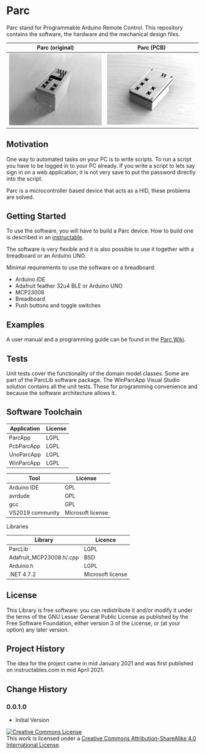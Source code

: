 # Parc
Parc stand for Programmable Arduino Remote Control. This repository contains the software, the hardware and the mechanical design files.

| Parc (original)        | Parc (PCB)                    |
| ---------------------- | ----------------------------- |
| ![Parc](./parc-bw.JPG) | ![PCB Parc](./pcbparc-bw.jpg) |



## Motivation

One way to automated tasks on your PC is to write scripts. To run a script you have to be logged in to your PC already. If you write a script to lets say  sign in on a web application, it is not very save to put the password directly into the script.

Parc is a microcontroller based device that acts as a HID, these problems are solved.



## Getting Started

To use the software, you will have to build a Parc device. How to build one is described in an [instructable](https://www.instructables.com/Programmable-Arduino-Remote-Control/).

The software is very flexible and it is also possible to use it together with a breadboard or an Arduino UNO.

Minimal requirements to use the software on a breadboard:

- Arduino IDE
- Adafruit feather 32u4 BLE or Arduino UNO
- MCP23008
- Breadboard
- Push buttons and toggle switches



## Examples

A user manual and a programming guide can be found in the [Parc Wiki](https://github.com/mrstefangrimm/Parc/wiki).



## Tests

Unit tests cover the functionality of the domain model classes. Some are part of the ParcLib software package. The WinParcApp Visual Studio solution contains all the unit tests. These for programming convenience and because the software architecture allows it.



## Software Toolchain

| Application | License |
| ----------- | ------- |
| ParcApp     | LGPL    |
| PcbParcApp  | LGPL    |
| UnoParcApp  | LGPL    |
| WinParcApp  | LGPL    |

| Tool             | License           |
| ---------------- | ----------------- |
| Arduino IDE      | GPL               |
| avrdude          | GPL               |
| gcc              | GPL               |
| VS2019 community | Microsoft license |

Libraries

| Library                  | Licence           |
| ------------------------ | ----------------- |
| ParcLib                  | LGPL              |
| Adafruit_MCP23008.h/.cpp | BSD               |
| Arduino.h                | LGPL              |
| .NET 4.7.2               | Microsoft license |



## License

This Library is free software: you can redistribute it and/or modify it under the terms of the GNU Lesser General Public License as published by the Free Software Foundation, either version 3 of the License, or (at your option) any later version.



## Project History

The idea for the project came in mid January 2021 and was first published on instructables.com in mid April 2021.



## Change History

### 0.0.1.0 

- Initial Version



<a rel="license" href="http://creativecommons.org/licenses/by-sa/4.0/"><img alt="Creative Commons License" style="border-width:0" src="https://i.creativecommons.org/l/by-sa/4.0/88x31.png" /></a><br />This work is licensed under a <a rel="license" href="http://creativecommons.org/licenses/by-sa/4.0/">Creative Commons Attribution-ShareAlike 4.0 International License</a>.